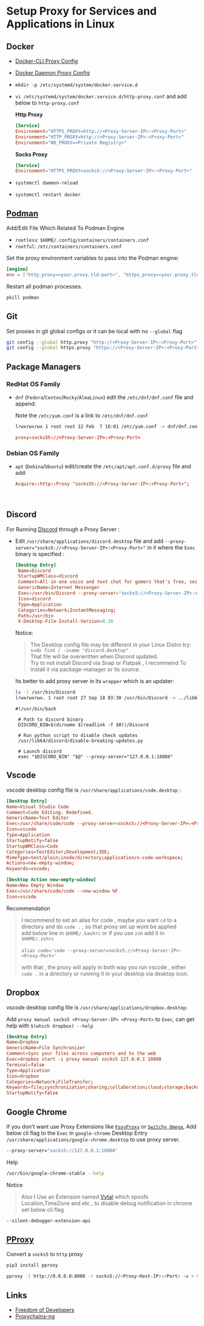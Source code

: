 # Setup Proxy for Services and Applications in Linux

## Docker

- [Docker-CLI Proxy Config](https://docs.docker.com/engine/cli/proxy/)
- [Docker Daemon Proxy Config](https://docs.docker.com/engine/daemon/proxy/)

- `mkdir -p /etc/systemd/system/docker.service.d`

- `vi /etc/systemd/system/docker.service.d/http-proxy.conf` and add below to `http-proxy.conf`

    **Http Proxy**

    ```conf
    [Service]
    Environment="HTTPS_PROXY=http://<Proxy-Server-IP>:<Proxy-Port>"
    Environment="HTTP_PROXY=http://<Proxy-Server-IP>:<Proxy-Port>"
    Environment="NO_PROXY=<Private Registry>"
    ```

   **Socks Proxy**

    ```conf
    [Service]
    Environment="HTTPS_PROXY=socks5://<Proxy-Server-IP>:<Proxy-Port>"
    ```

- `systemctl daemon-reload`
- `systemctl restart docker`

## [Podman](https://podman-desktop.io/docs/proxy#using-a-proxy)

Add/Edit File Which Related To Podman Engine

- `rootless`: `$HOME/.config/containers/containers.conf`
- `rootful`: `/etc/containers/containers.conf`

Set the proxy environment variables to pass into the Podman engine:

   ```conf
   [engine]
   env = ["http_proxy=<your.proxy.tld:port>", "https_proxy=<your.proxy.tld:port>"]
   ```

Restart all podman processes.

   ```bash
   pkill podman
   ```

## Git

Set proxies in git global configs or it can be local with no `--global` flag

   ```bash
   git config --global http.proxy "http://<Proxy-Server-IP>:<Proxy-Port>"
   git config --global https.proxy "https://<Proxy-Server-IP>:<Proxy-Port>"
   ```

## Package Managers

### RedHat OS Family

- `dnf` (`Fedora`/`Centos`/`Rocky`/`AlmaLinux`) edit the `/etc/dnf/dnf.conf` file and append:

  Note the `/etc/yum.conf` is a link to `/etc/dnf/dnf.conf`

   ```bash
   lrwxrwxrwx 1 root root 12 Feb  7 16:01 /etc/yum.conf -> dnf/dnf.conf
   ```

   ```conf
   proxy=socks5h://<Proxy-Server-IP>:<Proxy-Port>
   ```

### Debian OS Family

- `apt` (`Debina`/`Ubuntu`) edit/create the `/etc/apt/apt.conf.d/proxy` file and add:

  ```conf
  Acquire::http::Proxy "socks5h://<Proxy-Server-IP>:<Proxy-Port>";
  ```

</br>

## Discord

For Running [Discord](https://discord.com/) through a Proxy Server :

- Edit `/usr/share/applications/discord.desktop` file and add `--proxy-server="socks5://<Proxy-Server-IP>:<Proxy-Port>"` in it where the `Exec` binary is specified :

  ```conf
  [Desktop Entry]
   Name=Discord
   StartupWMClass=discord
   Comment=All-in-one voice and text chat for gamers that's free, secure, and works on both your desktop and phone.
   GenericName=Internet Messenger
   Exec=/usr/bin/Discord --proxy-server="socks5://<Proxy-Server-IP>:<Proxy-Port>"
   Icon=discord
   Type=Application
   Categories=Network;InstantMessaging;
   Path=/usr/bin
   X-Desktop-File-Install-Version=0.26
  ```

  Notice:
  > The Desktop config file may be different in your Linux Distro try: </br>
  > `sudo find / -iname "discord.desktop"` </br>
  > That file will be overwritten when Discord updated. </br>
  > Try to not install Discord via Snap or Flatpak , I recommend To install it via package-manager or its source.

  Its better to add proxy server in its `wrapper` which is an updater:

  ```bash
  ls -l /usr/bin/Discord 
  lrwxrwxrwx. 1 root root 27 Sep 18 03:30 /usr/bin/Discord -> ../lib64/discord/wrapper.sh
  ```

  ```shell
  #!/usr/bin/bash

   # Path to discord binary
   DISCORD_BIN=$(dirname $(readlink -f $0))/Discord

   # Run python script to disable check updates
   /usr/lib64/discord/disable-breaking-updates.py

   # Launch discord
   exec "$DISCORD_BIN" "$@" --proxy-server="127.0.0.1:10808"
  ```

## Vscode

vscode desktop config file is `/usr/share/applications/code.desktop` :

```conf
[Desktop Entry]
Name=Visual Studio Code
Comment=Code Editing. Redefined.
GenericName=Text Editor
Exec=/usr/share/code/code --proxy-server=socks5://<Proxy-Server-IP>:<Proxy-Port> --unity-launch %F
Icon=vscode
Type=Application
StartupNotify=false
StartupWMClass=Code
Categories=TextEditor;Development;IDE;
MimeType=text/plain;inode/directory;application/x-code-workspace;
Actions=new-empty-window;
Keywords=vscode;

[Desktop Action new-empty-window]
Name=New Empty Window
Exec=/usr/share/code/code --new-window %F
Icon=vscode
```

Recommendation
> I recommend to set an alias for code , maybe you want `cd` to a directory and do `code .` , so that proxy set up wont be applied </br>
> add below line in `$HOME/.bashrc` or if you use `zsh` add it in `$HOME/.zshrc` </br></br>
> `alias code='code --proxy-server=socks5://<Proxy-Server-IP>:<Proxy-Port>'`
>
> with that , the proxy will apply in both way you run vscode , either `code .` in a directory or running it in your desktop via desktop icon.

## Dropbox

vscode desktop config file is `/usr/share/applications/dropbox.desktop`:

Add `proxy manual socks5 <Proxy-Server-IP> <Proxy-Port>` to `Exec`, can get help with `$(which dropbox) --help`

```conf
[Desktop Entry]
Name=Dropbox
GenericName=File Synchronizer
Comment=Sync your files across computers and to the web
Exec=dropbox start -i proxy manual socks5 127.0.0.1 10808
Terminal=false
Type=Application
Icon=dropbox
Categories=Network;FileTransfer;
Keywords=file;synchronization;sharing;collaboration;cloud;storage;backup;
StartupNotify=false

```

## Google Chrome

If you don't want use Proxy Extensions like [`FoxyProxy`][foxyproxy] or [`Switchy Omega`][switchyomega], Add below cli flag to the `Exec` in `google-chrome` Desktop Entry `/usr/share/applications/google-chrome.desktop` to use proxy server.

```bash
--proxy-server="socks5://127.0.0.1:10808"
```

Help

```bash
/usr/bin/google-chrome-stable --help
```

Notice
> Also I Use an Extension named [Vytal][vytal] which spoofs Location,TimeZone and etc , to disable debug notification in chrome set below cli flag

```bash
--silent-debugger-extension-api
```

## [PProxy](https://pypi.org/project/pproxy/)

Convert a `socks5` to `http` proxy

```bash
pip3 install pproxy
```

```bash
pproxy -l http://0.0.0.0:8080 -r socks5://<Proxy-Host-IP>:<Port> -v > $PWD/pproxy.log &
```

## Links

- [Freedom of Developers](https://github.com/freedomofdevelopers/fod)
- [Proxychains-ng](https://github.com/rofl0r/proxychains-ng)

[vytal]: https://chromewebstore.google.com/detail/vytal-spoof-timezone-geol/ncbknoohfjmcfneopnfkapmkblaenokb
[foxyproxy]: https://chromewebstore.google.com/detail/gcknhkkoolaabfmlnjonogaaifnjlfnp
[switchyomega]: https://chromewebstore.google.com/detail/proxy-switchyomega/padekgcemlokbadohgkifijomclgjgif

